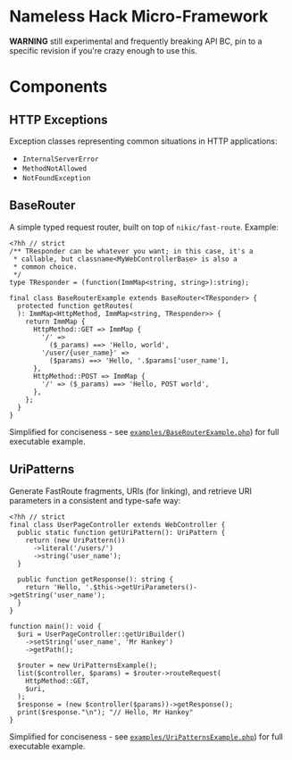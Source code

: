 Nameless Hack Micro-Framework
=============================

**WARNING** still experimental and frequently breaking API BC, pin to a
specific revision if you're crazy enough to use this.

Components
==========

HTTP Exceptions
---------------

Exception classes representing common situations in HTTP applications:
 - `InternalServerError`
 - `MethodNotAllowed`
 - `NotFoundException`

BaseRouter
----------

A simple typed request router, built on top of `nikic/fast-route`. Example:

```Hack
<?hh // strict
/** TResponder can be whatever you want; in this case, it's a
 * callable, but classname<MyWebControllerBase> is also a
 * common choice.
 */
type TResponder = (function(ImmMap<string, string>):string);

final class BaseRouterExample extends BaseRouter<TResponder> {
  protected function getRoutes(
  ): ImmMap<HttpMethod, ImmMap<string, TResponder>> {
    return ImmMap {
      HttpMethod::GET => ImmMap {
        '/' =>
          ($_params) ==> 'Hello, world',
        '/user/{user_name}' =>
          ($params) ==> 'Hello, '.$params['user_name'],
      },
      HttpMethod::POST => ImmMap {
        '/' => ($_params) ==> 'Hello, POST world',
      },
    };
  }
}
```

Simplified for conciseness - see
[`examples/BaseRouterExample.php`](examples/BaseRouterExample.php)) for
full executable example.

UriPatterns
-----------

Generate FastRoute fragments, URIs (for linking), and retrieve URI parameters
in a consistent and type-safe way:

```Hack
<?hh // strict
final class UserPageController extends WebController {
  public static function getUriPattern(): UriPattern {
    return (new UriPattern())
      ->literal('/users/')
      ->string('user_name');
  }

  public function getResponse(): string {
    return 'Hello, '.$this->getUriParameters()->getString('user_name');
  }
}

function main(): void {
  $uri = UserPageController::getUriBuilder()
    ->setString('user_name', 'Mr Hankey')
    ->getPath();

  $router = new UriPatternsExample();
  list($controller, $params) = $router->routeRequest(
    HttpMethod::GET,
    $uri,
  );
  $response = (new $controller($params))->getResponse();
  print($response."\n"); "// Hello, Mr Hankey"
}
```

Simplified for conciseness - see
[`examples/UriPatternsExample.php`](examples/UriPatternsExample.php)) for
full executable example.
